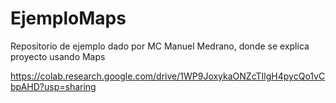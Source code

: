 # EjemploMaps
Repositorio de ejemplo dado por MC Manuel Medrano, donde se explica proyecto usando Maps

https://colab.research.google.com/drive/1WP9JoxykaONZcTIlgH4pycQo1vCbpAHD?usp=sharing
